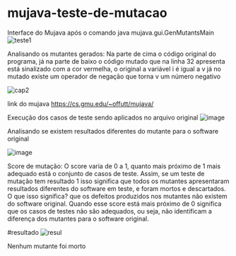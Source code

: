 # mujava-teste-de-mutacao
Interface do Mujava após o comando 
java mujava.gui.GenMutantsMain
![teste1](https://user-images.githubusercontent.com/79465402/140442059-b8936d48-cef7-4bdd-a5f7-99648a35aa42.JPG)

Analisando os mutantes gerados:
Na parte de cima o código original do programa, já na parte de baixo o código mutado que na linha 32 apresenta está sinalizado com a cor vermelha, o original a variável i é igual a v já no mutado existe um operador de negação que torna v um número negativo 

![cap2](https://user-images.githubusercontent.com/79465402/140442963-ce7137bd-a728-4a31-935b-3f53bf01168f.JPG)

link do mujava https://cs.gmu.edu/~offutt/mujava/

Execução dos casos de teste sendo aplicados no arquivo original
![image](https://user-images.githubusercontent.com/79465402/140443989-bb801248-4f03-4ef6-a872-ae0b0276112e.png)

Analisando se existem resultados diferentes do mutante para o software original 

![image](https://user-images.githubusercontent.com/79465402/140444038-2ed79f6c-81cb-495a-8c6a-37c2223f4992.png)

Score de mutação: 
O score varia de 0 a 1, quanto mais próximo de 1 mais adequado está o conjunto de casos de teste. Assim, se um teste de mutação tem resultado 1 isso significa que todos os mutantes apresentaram resultados diferentes do software em teste, e foram mortos e descartados. O que isso significa? que os defeitos produzidos nos mutantes não existem do software original. Quando esse score está mais próximo de 0 significa que os casos de testes não são adequados, ou seja, não identificam a diferença dos mutantes para o software original. 


#resultado
![resul](https://user-images.githubusercontent.com/79465402/140444828-6e7b9a00-e3da-4b49-b1b5-af11d8e76d85.JPG)

Nenhum mutante foi morto 


